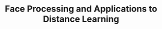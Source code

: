 ---
layout: post
title:  "Face Processing and Applications to Distance Learning"
image: "/images/2016_face_crop.png"
categories: research
authors: "Vuong Le, <strong>Pooya Khorrami</strong>, Usman Tariq, Hao Tang, Thomas Huang"
venue: "World Scientific"
book: "https://www.worldscientific.com/worldscibooks/10.1142/9866?srsltid=AfmBOooZi7-cEA40r70Kgb3siedXUpXv8UeBOgrAM6bDg6x1efMYjSUH#t=aboutBook"
---